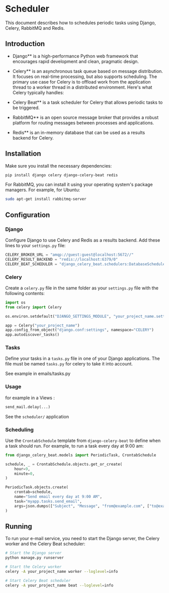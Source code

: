 # Scheduler

This document describes how to schedules periodic tasks using Django, Celery, RabbitMQ and Redis. 

## Introduction

- Django** is a high-performance Python web framework that encourages rapid development and clean, pragmatic design.

- Celery** is an asynchronous task queue based on message distribution. It focuses on real-time processing, but also supports scheduling.  The primary use case for Celery is to offload work from the application thread to a worker thread in a distributed environment. Here's what Celery typically handles:

- Celery Beat** is a task scheduler for Celery that allows periodic tasks to be triggered.

- RabbitMQ** is an open source message broker that provides a robust platform for routing messages between processes and applications.

- Redis** is an in-memory database that can be used as a results backend for Celery.

## Installation

Make sure you install the necessary dependencies:

```bash
pip install django celery django-celery-beat redis
```

For RabbitMQ, you can install it using your operating system's package managers. For example, for Ubuntu:

```bash
sudo apt-get install rabbitmq-server
```

## Configuration

### Django

Configure Django to use Celery and Redis as a results backend. Add these lines to your `settings.py` file:

```python
CELERY_BROKER_URL = "amqp://guest:guest@localhost:5672//"
CELERY_RESULT_BACKEND = "redis://localhost:6379/0"
CELERY_BEAT_SCHEDULER = "django_celery_beat.schedulers:DatabaseScheduler"
```

### Celery

Create a `celery.py` file in the same folder as your `settings.py` file with the following contents:

```python
import os
from celery import Celery

os.environ.setdefault("DJANGO_SETTINGS_MODULE", "your_project_name.settings")

app = Celery("your_project_name")
app.config_from_object("django.conf:settings", namespace="CELERY")
app.autodiscover_tasks()
```

### Tasks

Define your tasks in a `tasks.py` file in one of your Django applications.
The file must be named `tasks.py` for celery to take it into account.

See example in emails/tasks.py


### Usage
for example in a Views : 
```python
send_mail.delay(...)
```

See the `scheduler/` application


### Scheduling

Use the `CrontabSchedule` template from `django-celery-beat` to define when a task should run. For example, to run a task every day at 9:00 am:

```python
from django_celery_beat.models import PeriodicTask, CrontabSchedule

schedule, _ = CrontabSchedule.objects.get_or_create(
    hour=9,
    minute=0,
)

PeriodicTask.objects.create(
    crontab=schedule,
    name="Send email every day at 9:00 AM",
    task="myapp.tasks.send_email",
    args=json.dumps(["Subject", "Message", "from@example.com", ["to@example.com"]]),
)
```

## Running

To run your e-mail service, you need to start the Django server, the Celery worker and the Celery Beat scheduler:

```bash
# Start the Django server
python manage.py runserver

# Start the Celery worker
celery -A your_project_name worker --loglevel=info

# Start Celery Beat scheduler
celery -A your_project_name beat --loglevel=info
```
